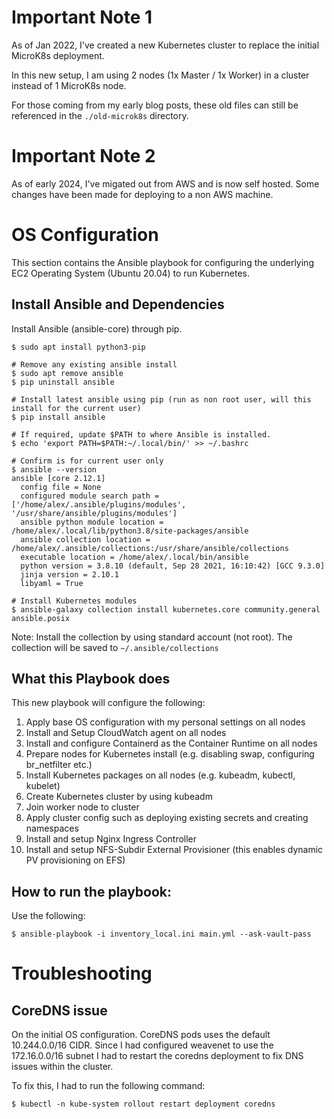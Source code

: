 # Important Note 1
As of Jan 2022, I've created a new Kubernetes cluster to replace the initial MicroK8s deployment.

In this new setup, I am using 2 nodes (1x Master / 1x Worker) in a cluster instead of 1 MicroK8s node.

For those coming from my early blog posts, these old files can still be referenced in the `./old-microk8s` directory.

# Important Note 2
As of early 2024, I've migated out from AWS and is now self hosted. Some changes have been made for deploying to a non AWS machine.

# OS Configuration
This section contains the Ansible playbook for configuring the underlying EC2 Operating System (Ubuntu 20.04) to run Kubernetes.

## Install Ansible and Dependencies
Install Ansible (ansible-core) through pip.
```
$ sudo apt install python3-pip

# Remove any existing ansible install
$ sudo apt remove ansible
$ pip uninstall ansible

# Install latest ansible using pip (run as non root user, will this install for the current user)
$ pip install ansible

# If required, update $PATH to where Ansible is installed.
$ echo 'export PATH=$PATH:~/.local/bin/' >> ~/.bashrc

# Confirm is for current user only
$ ansible --version
ansible [core 2.12.1]
  config file = None
  configured module search path = ['/home/alex/.ansible/plugins/modules', '/usr/share/ansible/plugins/modules']
  ansible python module location = /home/alex/.local/lib/python3.8/site-packages/ansible
  ansible collection location = /home/alex/.ansible/collections:/usr/share/ansible/collections
  executable location = /home/alex/.local/bin/ansible
  python version = 3.8.10 (default, Sep 28 2021, 16:10:42) [GCC 9.3.0]
  jinja version = 2.10.1
  libyaml = True

# Install Kubernetes modules
$ ansible-galaxy collection install kubernetes.core community.general ansible.posix
```
Note: Install the collection by using standard account (not root). The collection will be saved to `~/.ansible/collections`

## What this Playbook does
This new playbook will configure the following:

 1) Apply base OS configuration with my personal settings on all nodes
 2) Install and Setup CloudWatch agent on all nodes
 3) Install and configure Containerd as the Container Runtime on all nodes
 4) Prepare nodes for Kubernetes install (e.g. disabling swap, configuring br_netfilter etc.)
 5) Install Kubernetes packages on all nodes (e.g. kubeadm, kubectl, kubelet)
 6) Create Kubernetes cluster by using kubeadm
 7) Join worker node to cluster
 8) Apply cluster config such as deploying existing secrets and creating namespaces
 9) Install and setup Nginx Ingress Controller
 10) Install and setup NFS-Subdir External Provisioner (this enables dynamic PV provisioning on EFS)

## How to run the playbook:
Use the following:
```
$ ansible-playbook -i inventory_local.ini main.yml --ask-vault-pass
```

# Troubleshooting
## CoreDNS issue
On the initial OS configuration. CoreDNS pods uses the default 10.244.0.0/16 CIDR. Since I had configured weavenet to use the 172.16.0.0/16 subnet I had to restart the coredns deployment to fix DNS issues within the cluster.

To fix this, I had to run the following command:
```
$ kubectl -n kube-system rollout restart deployment coredns
```

